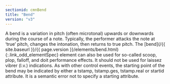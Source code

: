 ```yaml
---
sectionid: cmnBend
title: "Bend"
version: "v3"
---
```




A bend is a variation in pitch (often microtonal) upwards or downwards during the
course
of a note. Typically, the performer attacks the note at ‘true’ pitch,
changes the intonation, then returns to true pitch. The [bend](/{{ site.baseurl }}/{{ page.version }}/elements/bend.html){:.link_odd_elementSpec} element
can also be used for so-called scoop, plop, falloff, and doit performance effects.
It
should <span class="hi">not</span> be used for laissez vibrer (l.v.) indications. As with
other control events, the starting point of the bend may be indicated by either a
tstamp,
tstamp.ges, tstamp.real or startid attribute. It is a semantic error not to specify
a
starting attribute.


